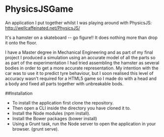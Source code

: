 # PhysicsJSGame

An application I put together whilst I was playing around with PhysicsJS: http://wellcaffeinated.net/PhysicsJS/

It's a hamster on a skateboard -- go figure!! It does nothing more than drop it onto the floor.

I have a Master degree in Mechanical Engineering and as part of my final project I produced a simulation using an accurate model of all the parts so as part of the experimentation I had tried assembling the hamster as several bodies in order to get a more accurate representation. My intention with the car was to use it to predict tyre behaviour, but I soon realised this level of accuracy wasn't required for a HTML5 game so I made do with a head and a body and fixed all parts together with unbreakable bods.

##Installation
- To install the application first clone the repository.
- Then open a CLI inside the directory you have cloned it to.
- Install the Node modules (npm install).
- Install the Bower packages (bower install)
- Using a Grunt task, run the Node server to open the application in your browser. (grunt serve).
